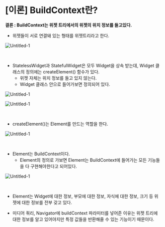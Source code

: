 # [이론] BuildContext란?

**결론 : BuildContext는 위젯 트리에서의 위젯의 위치 정보를 들고있다.**

- 위젯들이 서로 연결돼 있는 형태를 위젯트리라고 한다.

![Untitled-1](https://github.com/user-attachments/assets/94b2201c-53be-4736-b110-04696ff05b16)

<br>

- StatelessWidget과 StatefulWidget은 모두 Widget을 상속 받는데, Widget 클래스의 정의에는 createElement() 함수가 있다.
    - 위젯 자체는 위치 정보를 들고 있지 않는다.
    - Widget 클래스 안으로 들어가보면 정의되어 있다.

![Untitled-1](https://github.com/user-attachments/assets/9d880d4e-d10c-4fad-819e-6ebc90e53f36)

![Untitled-1](https://github.com/user-attachments/assets/e3c88eae-d406-424e-ad82-d405f682cd7f)


<br>

- createElement()는 Element를 만드는 역할을 한다.

![Untitled-1](https://github.com/user-attachments/assets/9add0363-38ca-4f0e-b07a-398699d1a767)

<br>

- Element는 BuildContext이다.
    - Element의 정의로 가보면 Element는 BuildContext에 들어가는 모든 기능들을 다 구현해야한다고 되어있다.

![Untitled-1](https://github.com/user-attachments/assets/93f5f10c-06ef-4c2f-a46e-310ff7cf254e)

<br>

- Element는 Widget에 대한 정보, 부모에 대한 정보, 자식에 대한 정보, 크기 등 위젯에 대한 정보를 전부 갖고 있다.

- 미디어 쿼리, Navigator에 buildContext 파라미터를 넣어준 이유는 위젯 트리에 대한 정보를 알고 있어야지만 특정 값들을 반환해줄 수 있는 기능이기 때문이다.